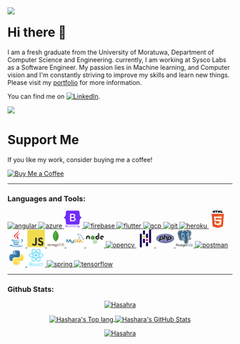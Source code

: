 

<img src="https://user-images.githubusercontent.com/47107459/135997802-33daec04-2721-47fe-9bca-3bcc5f3b969a.png" align="left" width="250px"/>
<h1> Hi there 👋 </h1>
I am a fresh graduate from the University of Moratuwa, Department of Computer Science and Engineering.  currently, I am working at Sysco Labs as a Software Engineer. My passion lies in Machine learning, and Computer vision and I'm constantly striving to improve my skills and learn new things.
Please visit my
<a href="https://hashara.github.io/">portfolio</a>
for more information.


</br>

You can find me on    [![LinkedIn][1.1]][1].

<!-- Icons -->

[1.1]: https://user-images.githubusercontent.com/47107459/136003832-50cb0b86-bbfb-4e6c-a2f1-d90aa70c07de.png

<!-- Links to your social media accounts -->

[1]: https://www.linkedin.com/in/Hashara/

![](https://komarev.com/ghpvc/?username=Hashara)
<br clear="left"/>


# Support Me

If you like my work, consider buying me a coffee!

[![Buy Me a Coffee](https://www.buymeacoffee.com/assets/img/custom_images/orange_img.png)](https://www.buymeacoffee.com/Hashara)


<!--
**Hashara/Hashara** is a ✨ _special_ ✨ repository because its `README.md` (this file) appears on your GitHub profile.

Here are some ideas to get you started:

- 🔭 I’m currently working on ...!

- 🌱 I’m currently learning ...
- 👯 I’m looking to collaborate on ...
- 🤔 I’m looking for help with ...
- 💬 Ask me about ...
- 📫 How to reach me: ...
- 😄 Pronouns: ...
- ⚡ Fun fact: ...
-->

---



<h3 align="left">Languages and Tools:</h3>
<p align="left"><a href="https://angular.io" target="_blank" rel="noreferrer"> <img
        src="https://angular.io/assets/images/logos/angular/angular.svg" alt="angular" width="40" height="40"/> </a> <a
        href="https://azure.microsoft.com/en-in/" target="_blank" rel="noreferrer"> <img
        src="https://www.vectorlogo.zone/logos/microsoft_azure/microsoft_azure-icon.svg" alt="azure" width="40"
        height="40"/> </a> <a href="https://getbootstrap.com" target="_blank" rel="noreferrer"> <img
        src="https://raw.githubusercontent.com/devicons/devicon/master/icons/bootstrap/bootstrap-plain-wordmark.svg"
        alt="bootstrap" width="40" height="40"/> </a>  <a href="https://firebase.google.com/" target="_blank"
                                                       rel="noreferrer"> <img
        src="https://www.vectorlogo.zone/logos/firebase/firebase-icon.svg" alt="firebase" width="40" height="40"/> </a>
    <a href="https://flutter.dev" target="_blank" rel="noreferrer"> <img
            src="https://www.vectorlogo.zone/logos/flutterio/flutterio-icon.svg" alt="flutter" width="40" height="40"/>
    </a> <a href="https://cloud.google.com" target="_blank" rel="noreferrer"> <img
            src="https://www.vectorlogo.zone/logos/google_cloud/google_cloud-icon.svg" alt="gcp" width="40"
            height="40"/> </a> <a href="https://git-scm.com/" target="_blank" rel="noreferrer"> <img
            src="https://www.vectorlogo.zone/logos/git-scm/git-scm-icon.svg" alt="git" width="40" height="40"/> </a> <a
            href="https://heroku.com" target="_blank" rel="noreferrer"> <img
            src="https://www.vectorlogo.zone/logos/heroku/heroku-icon.svg" alt="heroku" width="40" height="40"/> </a> <a
            href="https://www.w3.org/html/" target="_blank" rel="noreferrer"> <img
            src="https://raw.githubusercontent.com/devicons/devicon/master/icons/html5/html5-original-wordmark.svg"
            alt="html5" width="40" height="40"/> </a> <a href="https://www.java.com" target="_blank" rel="noreferrer">
        <img src="https://raw.githubusercontent.com/devicons/devicon/master/icons/java/java-original.svg" alt="java"
             width="40" height="40"/> </a> <a href="https://developer.mozilla.org/en-US/docs/Web/JavaScript"
                                              target="_blank" rel="noreferrer"> <img
            src="https://raw.githubusercontent.com/devicons/devicon/master/icons/javascript/javascript-original.svg"
            alt="javascript" width="40" height="40"/> </a> <a href="https://www.mongodb.com/" target="_blank"
                                                              rel="noreferrer"> <img
            src="https://raw.githubusercontent.com/devicons/devicon/master/icons/mongodb/mongodb-original-wordmark.svg"
            alt="mongodb" width="40" height="40"/> </a> <a href="https://www.mysql.com/" target="_blank"
                                                           rel="noreferrer"> <img
            src="https://raw.githubusercontent.com/devicons/devicon/master/icons/mysql/mysql-original-wordmark.svg"
            alt="mysql" width="40" height="40"/> </a> <a href="https://nodejs.org" target="_blank" rel="noreferrer">
        <img src="https://raw.githubusercontent.com/devicons/devicon/master/icons/nodejs/nodejs-original-wordmark.svg"
             alt="nodejs" width="40" height="40"/> </a> <a href="https://opencv.org/" target="_blank" rel="noreferrer">
        <img src="https://www.vectorlogo.zone/logos/opencv/opencv-icon.svg" alt="opencv" width="40" height="40"/> </a>
    <a href="https://pandas.pydata.org/" target="_blank" rel="noreferrer"> <img
            src="https://raw.githubusercontent.com/devicons/devicon/2ae2a900d2f041da66e950e4d48052658d850630/icons/pandas/pandas-original.svg"
            alt="pandas" width="40" height="40"/> </a> <a href="https://www.php.net" target="_blank" rel="noreferrer">
        <img src="https://raw.githubusercontent.com/devicons/devicon/master/icons/php/php-original.svg" alt="php"
             width="40" height="40"/> </a> <a href="https://www.postgresql.org" target="_blank" rel="noreferrer"> <img
            src="https://raw.githubusercontent.com/devicons/devicon/master/icons/postgresql/postgresql-original-wordmark.svg"
            alt="postgresql" width="40" height="40"/> </a> <a href="https://postman.com" target="_blank"
                                                              rel="noreferrer"> <img
            src="https://www.vectorlogo.zone/logos/getpostman/getpostman-icon.svg" alt="postman" width="40"
            height="40"/> </a> <a href="https://www.python.org" target="_blank" rel="noreferrer"> <img
            src="https://raw.githubusercontent.com/devicons/devicon/master/icons/python/python-original.svg"
            alt="python" width="40" height="40"/> </a> <a href="https://reactjs.org/" target="_blank" rel="noreferrer">
        <img src="https://raw.githubusercontent.com/devicons/devicon/master/icons/react/react-original-wordmark.svg"
             alt="react" width="40" height="40"/> </a> <a href="https://spring.io/" target="_blank" rel="noreferrer">
        <img src="https://www.vectorlogo.zone/logos/springio/springio-icon.svg" alt="spring" width="40" height="40"/>
    </a> <a href="https://www.tensorflow.org" target="_blank" rel="noreferrer"> <img
            src="https://www.vectorlogo.zone/logos/tensorflow/tensorflow-icon.svg" alt="tensorflow" width="40"
            height="40"/> </a></p>

---
<h3 align="left">Github Stats:</h3>
<p align="center">
  <a href="https://github.com/Hashara">
   <img src="https://github-profile-trophy.vercel.app/?username=Hashara&theme=oldie&row=1&column=6&margin-w=15" alt="Hasahra">
  </a>
  </p>

<p align="center">
<a href="https://github.com/Hashara">
  <img align="center" src="https://github-readme-stats.vercel.app/api/top-langs/?username=Hashara&count_private=true&exclude_repo=CS4622-Machine-Learning-Project,mvc-Healer&hide=CSS,Batchfile,Hack&langs_count=6&theme=graywhite" alt="Hashara's Top lang" />
 
</a>


<a href="https://github.com/Hashara">
  <img align="center" src="https://github-readme-stats.vercel.app/api?username=Hashara&show_icons=true&count_private=true&theme=graywhite" alt="Hashara's GitHub Stats" />
 
</a>

<p align="center">
  <a href="https://github.com/Hashara">
   <img src="http://github-readme-streak-stats.herokuapp.com?user=Hashara&theme=graywhite" alt="Hasahra">
  </a>
  </p>

</p>

